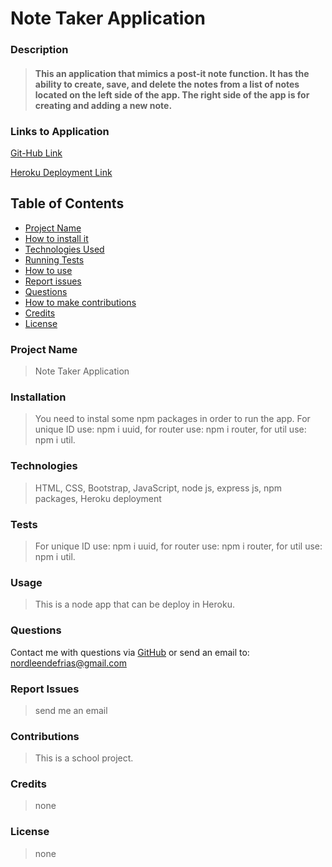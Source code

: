 # Note Taker Application
###  
### Description
> #### This an application that mimics a post-it note function. It has the ability to create, save, and delete the notes from a list of notes located on the left side of the app. The right side of the app is for creating and adding a new note.
### Links to Application
[Git-Hub Link](https://github.com/NDF-WEB-DEV/Note-Taker-Application)

[Heroku Deployment Link](https://note-taker-appli.herokuapp.com/)
## Table of Contents
- [Project Name](#project_name)
- [How to install it](#installation)
- [Technologies Used](#technologies)
- [Running Tests](#tests)
- [How to use](#usage)
- [Report issues](#issues)
- [Questions](#username)
- [How to make contributions](#contributions)
- [Credits](#credits)
- [License](#license)
### Project Name
> Note Taker Application
### Installation
> You need to instal some npm packages in order to run the app. For unique ID use: npm i uuid, for router use: npm i router, for util use: npm i util.
### Technologies
> HTML, CSS, Bootstrap, JavaScript, node js, express js, npm packages, Heroku deployment
### Tests
> For unique ID use: npm i uuid, for router use: npm i router, for util use: npm i util.
### Usage
> This is a node app that can be deploy in Heroku.
### Questions
Contact me with questions via [GitHub](https://github.com/NDF-WEB-DEV) or send an email to: nordleendefrias@gmail.com
### Report Issues
> send me an email
### Contributions
> This is a school project.
### Credits
> none
### License
> none